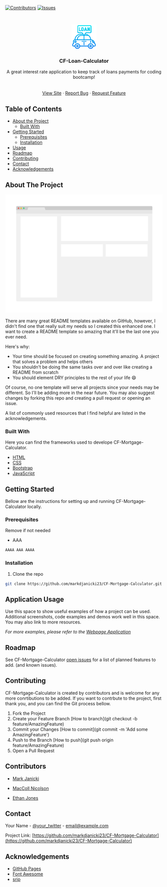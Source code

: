 <!--
*** Thanks for checking out this README Template. If you have a suggestion that would
*** make this better, please fork the repo and create a pull request or simply open
*** an issue with the tag "enhancement".
*** Thanks again! Now go create something AMAZING! :D
-->





<!-- PROJECT SHIELDS -->
<!--
*** I'm using markdown "reference style" links for readability.
*** Reference links are enclosed in brackets [ ] instead of parentheses ( ).
*** See the bottom of this document for the declaration of the reference variables
*** for contributors-url, forks-url, etc. This is an optional, concise syntax you may use.
*** https://www.markdownguide.org/basic-syntax/#reference-style-links
-->
[![Contributors][contributors-shield]][contributors-url]
[![Issues][issues-shield]][issues-url]



<!-- PROJECT LOGO -->
<br />
<p align="center">
  <a href="https://github.com/markdjanicki23/CF-Loan-Calculator">
    <img src="readMeImages/Favicon.png" alt="Logo" width="80" height="80">
  </a>

  <h3 align="center">CF-Loan-Calculator
</h3>

  <p align="center">
   A great interest rate application to keep track of loans payments for coding bootcamp!
<br/>
    <br />
    <br />
    <a href="https://github.com/othneildrew/Best-README-Template">View Site</a>
    ·
    <a href="https://github.com/markdjanicki23/CF-Loan-Calculator/issues">Report Bug</a>
    ·
    <a href="https://github.com/markdjanicki23/CF-Loan-Calculator/issues">Request Feature</a>
  </p>
</p>



<!-- TABLE OF CONTENTS -->
## Table of Contents

* [About the Project](#about-the-project)
  * [Built With](#built-with)
* [Getting Started](#getting-started)
  * [Prerequisites](#prerequisites)
  * [Installation](#installation)
* [Usage](#usage)
* [Roadmap](#roadmap)
* [Contributing](#contributing)
* [Contact](#contact)
* [Acknowledgements](#acknowledgements)



<!-- ABOUT THE PROJECT -->
## About The Project

[![Product Name Screen Shot][product-screenshot]](https://example.com)

There are many great README templates available on GitHub, however, I didn't find one that really suit my needs so I created this enhanced one. I want to create a README template so amazing that it'll be the last one you ever need.

Here's why:
* Your time should be focused on creating something amazing. A project that solves a problem and helps others
* You shouldn't be doing the same tasks over and over like creating a README from scratch
* You should element DRY principles to the rest of your life :smile:

Of course, no one template will serve all projects since your needs may be different. So I'll be adding more in the near future. You may also suggest changes by forking this repo and creating a pull request or opening an issue.

A list of commonly used resources that I find helpful are listed in the acknowledgements.

### Built With
Here you can find the frameworks used to develope CF-Mortgage-Calculator.
* [HTML](https://www.w3schools.com/html/)
* [CSS](https://www.w3schools.com/css/)
* [Bootstrap](https://getbootstrap.com)
* [JavaScript](https://www.javascript.com/)




<!-- GETTING STARTED -->
## Getting Started

Bellow are the instructions for setting up and running CF-Mortgage-Calculator locally.

### Prerequisites

Remove if not needed
* AAA
```sh
AAAA AAA AAAA
```

### Installation
 
1. Clone the repo
```sh
git clone https://github.com/markdjanicki23/CF-Mortgage-Calculator.git
```



<!-- USAGE EXAMPLES -->
## Application Usage

Use this space to show useful examples of how a project can be used. Additional screenshots, code examples and demos work well in this space. You may also link to more resources.

_For more examples, please refer to the [Webpage Application](https://example.com)_



<!-- ROADMAP -->
## Roadmap

See CF-Mortgage-Calculator [open issues](https://github.com/markdjanicki23/CF-Mortgage-Calculator/issues) for a list of planned features to add. (and known issues).



<!-- CONTRIBUTING -->
## Contributing
CF-Mortgage-Calculator is created by contributors and is welcome for any more conrtibutions to be added. If you want to contrbute to the project, first thank you, and you can find the Git process bellow.


1. Fork the Project
2. Create your Feature Branch [How to branch](git checkout -b feature/AmazingFeature)
3. Commit your Changes [How to commit](git commit -m 'Add some AmazingFeature')
4. Push to the Branch [How to push](git push origin feature/AmazingFeature)
5. Open a Pull Request

## Contributors

* [Mark Janicki](https://github.com/markdjanicki23)

* [MacColl Nicolson](https://github.com/MNicolso)

* [Ethan Jones](https://github.com/jonesethan91)

<!-- CONTACT -->
## Contact

Your Name - [@your_twitter](https://twitter.com/your_username) - email@example.com

Project Link: [https://github.com/markdjanicki23/CF-Mortgage-Calculator](https://github.com/markdjanicki23/CF-Mortgage-Calculator)



<!-- ACKNOWLEDGEMENTS -->
## Acknowledgements
* [GitHub Pages](https://pages.github.com)
* [Font Awesome](https://fontawesome.com)
* [srip](https://https://www.flaticon.com/authors/srip)



<!-- MARKDOWN LINKS & IMAGES -->
<!-- https://www.markdownguide.org/basic-syntax/#reference-style-links -->
[contributors-shield]: https://img.shields.io/github/contributors/othneildrew/Best-README-Template.svg?style=flat-square
[contributors-url]: https://github.com/MNicolso/Loan-Calculator-V2/graphs/contributors
[issues-shield]: https://img.shields.io/github/issues/othneildrew/Best-README-Template.svg?style=flat-square
[issues-url]: https://github.com/MNicolso/Loan-Calculator-V2/issues
[license-shield]: https://img.shields.io/github/license/othneildrew/Best-README-Template.svg?style=flat-square
[product-screenshot]: readMeImages/screenshot.png

